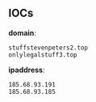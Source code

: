 
## IOCs

__domain__:

```text
stuffstevenpeters2.top
onlylegalstuff3.top
```
__ipaddress__:

```text
185.68.93.191
185.68.93.185
```